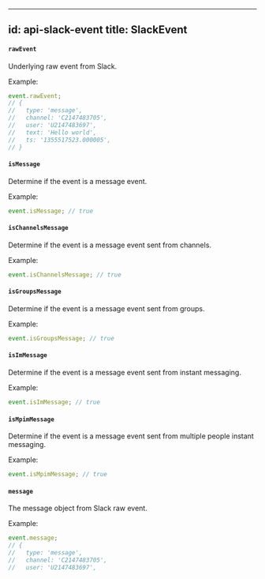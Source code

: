 
---
id: api-slack-event
title: SlackEvent
---

#### `rawEvent`

Underlying raw event from Slack.

Example:

```js
event.rawEvent;
// {
//   type: 'message',
//   channel: 'C2147483705',
//   user: 'U2147483697',
//   text: 'Hello world',
//   ts: '1355517523.000005',
// }
```

#### `isMessage`

Determine if the event is a message event.

Example:

```js
event.isMessage; // true
```

#### `isChannelsMessage`

Determine if the event is a message event sent from channels.

Example:

```js
event.isChannelsMessage; // true
```

#### `isGroupsMessage`

Determine if the event is a message event sent from groups.

Example:

```js
event.isGroupsMessage; // true
```

#### `isImMessage`

Determine if the event is a message event sent from instant messaging.

Example:

```js
event.isImMessage; // true
```

#### `isMpimMessage`

Determine if the event is a message event sent from multiple people instant messaging.

Example:

```js
event.isMpimMessage; // true
```

#### `message`

The message object from Slack raw event.

Example:

```js
event.message;
// {
//   type: 'message',
//   channel: 'C2147483705',
//   user: 'U2147483697',
